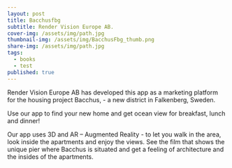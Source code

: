 ```yaml
---
layout: post
title: Bacchusfbg
subtitle: Render Vision Europe AB.
cover-img: /assets/img/path.jpg
thumbnail-img: /assets/img/BacchusFbg_thumb.png
share-img: /assets/img/path.jpg
tags:
  - books
  - test
published: true
---
```


Render Vision Europe AB has developed this app as a marketing platform for the housing project Bacchus, - a new district in Falkenberg, Sweden.

Use our app to find your new home and get ocean view for breakfast, lunch and dinner!

Our app uses 3D and AR – Augmented Reality - to let you walk in the area, look inside the apartments and enjoy the views. See the film that shows the unique pier where Bacchus is situated and get a feeling of architecture and the insides of the apartments.
